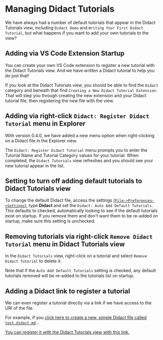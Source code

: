 # Managing Didact Tutorials

We have always had a number of default tutorials that appear in the Didact Tutorials view, including `Didact Demo` and `Writing Your First Didact Tutorial`, but what happens if you want to add your own tutorials to the view?

## Adding via VS Code Extension Startup

You can create your own VS Code extension to register a new tutorial with the Didact Tutorials view. And we have written a Didact tutorial to help you do just that!

If you look at the Didact Tutorials view, you should be able to find the `Didact` category and beneath that find `Creating a New Didact Tutorial Extension`. That will step you through creating the new extension and your Didact tutorial file, then registering the new file with the view. 

## Adding via right-click `Didact: Register Didact Tutorial` menu in Explorer

With version 0.4.0, we have added a new menu option when right-clicking on a Didact file in the Explorer view. 

The `Didact: Register Didact Tutorial` menu prompts you to enter the Tutorial Name and Tutorial Category values for your tutorial. When completed, the `Didact Tutorials` view refreshes and you should see your new tutorial appear in the list.

## Setting to turn off adding default tutorials to Didact Tutorials view

To change the default Didact file, access the settings [(`File->Preferences->Settings`)](didact://?commandId=workbench.action.openSettings), type **Didact** and set the `Didact: Auto Add Default Tutorials`. This defaults to checked, automatically looking to see if the default tutorials exist on startup. If you remove them and don't want them to be re-added on startup, make sure this setting is unchecked.

## Removing tutorials via right-click `Remove Didact Tutorial` menu in Didact Tutorials view

In the `Didact Tutorials` view, right-click on a tutorial and select `Remove Didact Tutorial` to delete it. 

Note that if the `Auto Add Default Tutorials` setting is checked, any default tutorials removed will be re-added to the tutorials list on startup. 

## Adding a Didact link to register a tutorial

We can even register a tutorial directly via a link if we have access to the URI of the file. 

For example, if you [click here to create a new, simple Didact file called `test.didact.md`](didact://?commandId=vscode.didact.scaffoldProject&extFilePath=redhat.vscode-didact/examples/register-tutorial.project.json)...

[You can register it with the Didact Tutorials view with this link.](didact://?commandId=vscode.didact.registry.addUri&projectFilePath=test.didact.md&&text=New%20Tutorial$$New%20Category)
